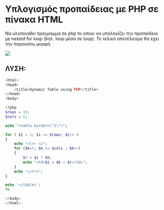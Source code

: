 # Υπλογισμός προπαίδειας με PHP σε πίνακα HTML
Να υλοποιηθεί πρόγραμμα σε php το οποίο να υπολογίζει την προπαίδεια με nested for loop (δηλ. loop μέσα σε loop).  Το τελικό αποτέλεσμα θα έχει την παρακάτω μορφή.


<img src="../images/mult_table.png">

ΛΥΣΗ:
-----
```php
<html>
<head>
	<title>Dynamic Table using PHP</title>
</head>
<body>

<?php
$rows = 10;
$cols = 5;

echo "<table border=\"1\">";

for ( $i = 1; $i <= $rows; $i++ ) 
{ 
	echo "<tr> \n"; 
	for ($k=1; $k <= $cols ; $k++) 
	{ 
		$r = $i * $k;
		echo "<td>$i x $k = $r</td>";
	}
	echo "</tr>";
} 

echo '</table>';
?>

</body>
</html>
```
